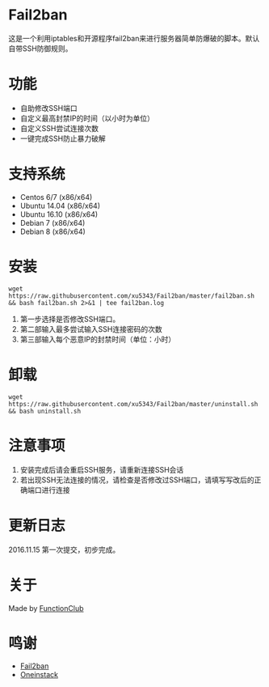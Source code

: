 # Fail2ban #
这是一个利用iptables和开源程序fail2ban来进行服务器简单防爆破的脚本。默认自带SSH防御规则。

# 功能 #
- 自助修改SSH端口
- 自定义最高封禁IP的时间（以小时为单位）
- 自定义SSH尝试连接次数
- 一键完成SSH防止暴力破解

# 支持系统 #
- Centos 6/7 (x86/x64)
- Ubuntu 14.04 (x86/x64)
- Ubuntu 16.10 (x86/x64)
- Debian 7 (x86/x64)
- Debian 8 (x86/x64)

# 安装 #
    wget https://raw.githubusercontent.com/xu5343/Fail2ban/master/fail2ban.sh && bash fail2ban.sh 2>&1 | tee fail2ban.log
1. 第一步选择是否修改SSH端口。
1. 第二部输入最多尝试输入SSH连接密码的次数
1. 第三部输入每个恶意IP的封禁时间（单位：小时）

# 卸载 #
    wget https://raw.githubusercontent.com/xu5343/Fail2ban/master/uninstall.sh && bash uninstall.sh

# 注意事项 #
1. 安装完成后请会重启SSH服务，请重新连接SSH会话
2. 若出现SSH无法连接的情况，请检查是否修改过SSH端口，请填写写改后的正确端口进行连接

# 更新日志 #
2016.11.15 第一次提交，初步完成。

# 关于 #
Made by [FunctionClub](http://function.club "FunctionClub")

# 鸣谢 #
- [Fail2ban](http://www.fail2ban.org "Fail2ban")
- [Oneinstack](http://oneinstack.com "Oneinstack")
